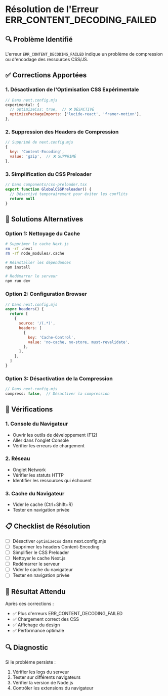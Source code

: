 # Résolution de l'Erreur ERR_CONTENT_DECODING_FAILED

## 🔍 Problème Identifié

L'erreur `ERR_CONTENT_DECODING_FAILED` indique un problème de compression ou d'encodage des ressources CSS/JS.

## ✅ Corrections Apportées

### 1. **Désactivation de l'Optimisation CSS Expérimentale**
```javascript
// Dans next.config.mjs
experimental: {
  // optimizeCss: true,  // ❌ DÉSACTIVÉ
  optimizePackageImports: ['lucide-react', 'framer-motion'],
},
```

### 2. **Suppression des Headers de Compression**
```javascript
// Supprimé de next.config.mjs
{
  key: 'Content-Encoding',
  value: 'gzip',  // ❌ SUPPRIMÉ
},
```

### 3. **Simplification du CSS Preloader**
```javascript
// Dans components/css-preloader.tsx
export function GlobalCSSPreloader() {
  // Désactivé temporairement pour éviter les conflits
  return null
}
```

## 🚀 Solutions Alternatives

### Option 1: Nettoyage du Cache
```bash
# Supprimer le cache Next.js
rm -rf .next
rm -rf node_modules/.cache

# Réinstaller les dépendances
npm install

# Redémarrer le serveur
npm run dev
```

### Option 2: Configuration Browser
```javascript
// Dans next.config.mjs
async headers() {
  return [
    {
      source: '/(.*)',
      headers: [
        {
          key: 'Cache-Control',
          value: 'no-cache, no-store, must-revalidate',
        },
      ],
    },
  ]
}
```

### Option 3: Désactivation de la Compression
```javascript
// Dans next.config.mjs
compress: false,  // Désactiver la compression
```

## 🔧 Vérifications

### 1. **Console du Navigateur**
- Ouvrir les outils de développement (F12)
- Aller dans l'onglet Console
- Vérifier les erreurs de chargement

### 2. **Réseau**
- Onglet Network
- Vérifier les statuts HTTP
- Identifier les ressources qui échouent

### 3. **Cache du Navigateur**
- Vider le cache (Ctrl+Shift+R)
- Tester en navigation privée

## 📋 Checklist de Résolution

- [ ] Désactiver `optimizeCss` dans next.config.mjs
- [ ] Supprimer les headers Content-Encoding
- [ ] Simplifier le CSS Preloader
- [ ] Nettoyer le cache Next.js
- [ ] Redémarrer le serveur
- [ ] Vider le cache du navigateur
- [ ] Tester en navigation privée

## 🎯 Résultat Attendu

Après ces corrections :
- ✅ Plus d'erreurs ERR_CONTENT_DECODING_FAILED
- ✅ Chargement correct des CSS
- ✅ Affichage du design
- ✅ Performance optimale

## 🔍 Diagnostic

Si le problème persiste :
1. Vérifier les logs du serveur
2. Tester sur différents navigateurs
3. Vérifier la version de Node.js
4. Contrôler les extensions du navigateur 